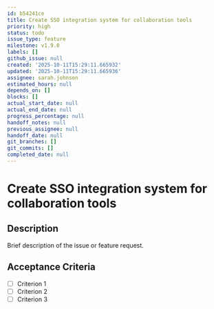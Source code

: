 ```yaml
---
id: b54241ce
title: Create SSO integration system for collaboration tools
priority: high
status: todo
issue_type: feature
milestone: v1.9.0
labels: []
github_issue: null
created: '2025-10-11T15:29:11.665932'
updated: '2025-10-11T15:29:11.665936'
assignee: sarah.johnson
estimated_hours: null
depends_on: []
blocks: []
actual_start_date: null
actual_end_date: null
progress_percentage: null
handoff_notes: null
previous_assignee: null
handoff_date: null
git_branches: []
git_commits: []
completed_date: null
---
```


# Create SSO integration system for collaboration tools

## Description

Brief description of the issue or feature request.

## Acceptance Criteria

- [ ] Criterion 1
- [ ] Criterion 2
- [ ] Criterion 3
